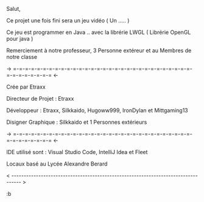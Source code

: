 Salut,

Ce projet une fois fini sera un jeu vidéo ( Un ..... )

Ce jeu est programmer en Java .. avec la librérie LWGL ( Librérie OpenGL pour java )

Remerciement à notre professeur, 3 Personne extéreur et au Membres de notre classe 

-> =-=-=-=-=-=-=-=-=-=-=-=-=-=-=-=-=-=-=-=-=-=-=-=-=-=-=-=-=-=-=-=-=-=-=-=-=-= <-

Crée par Etraxx

Directeur de Projet : Etraxx

Développeur : Etraxx, Silkkaido, Hugoww999, IronDylan et Mittgaming13

Disigner Graphique : Silkkaido et 1 Personnes extérieurs

-> =-=-=-=-=-=-=-=-=-=-=-=-=-=-=-=-=-=-=-=-=-=-=-=-=-=-=-=-=-=-=-=-=-=-=-=-=-= <-

IDE utilisé sont : Visual Studio Code, IntelliJ Idea et Fleet

Locaux basé au Lycée Alexandre Berard

< ---------------------------------------------------------------------------------- >

:b
